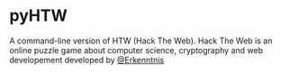 # pyHTW
A command-line version of HTW (Hack The Web).
Hack The Web is an online puzzle game about computer science, cryptography and web developement developed by [@Erkenntnis](https://github.com/Entkenntnis)
